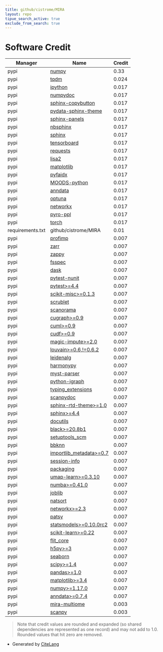 ```yaml
---
title: github/cistrome/MIRA
layout: repo
tipue_search_active: true
exclude_from_search: true
---
```

# Software Credit

|Manager|Name|Credit|
|-------|----|------|
|pypi|[numpy](https://www.numpy.org)|0.33|
|pypi|[tqdm](https://pypi.org/project/tqdm)|0.024|
|pypi|[ipython](https://ipython.org)|0.017|
|pypi|[numpydoc](https://pypi.org/project/numpydoc)|0.017|
|pypi|[sphinx-copybutton](https://pypi.org/project/sphinx-copybutton)|0.017|
|pypi|[pydata-sphinx-theme](https://pypi.org/project/pydata-sphinx-theme)|0.017|
|pypi|[sphinx-panels](https://pypi.org/project/sphinx-panels)|0.017|
|pypi|[nbsphinx](https://pypi.org/project/nbsphinx)|0.017|
|pypi|[sphinx](https://pypi.org/project/sphinx)|0.017|
|pypi|[tensorboard](https://pypi.org/project/tensorboard)|0.017|
|pypi|[requests](https://pypi.org/project/requests)|0.017|
|pypi|[lisa2](https://pypi.org/project/lisa2)|0.017|
|pypi|[matplotlib](https://pypi.org/project/matplotlib)|0.017|
|pypi|[pyfaidx](https://pypi.org/project/pyfaidx)|0.017|
|pypi|[MOODS-python](https://pypi.org/project/MOODS-python)|0.017|
|pypi|[anndata](https://pypi.org/project/anndata)|0.017|
|pypi|[optuna](https://pypi.org/project/optuna)|0.017|
|pypi|[networkx](https://pypi.org/project/networkx)|0.017|
|pypi|[pyro-ppl](https://pypi.org/project/pyro-ppl)|0.017|
|pypi|[torch](https://pypi.org/project/torch)|0.017|
|requirements.txt|github/cistrome/MIRA|0.01|
|pypi|[profimp](https://pypi.org/project/profimp)|0.007|
|pypi|[zarr](https://pypi.org/project/zarr)|0.007|
|pypi|[zappy](https://pypi.org/project/zappy)|0.007|
|pypi|[fsspec](https://pypi.org/project/fsspec)|0.007|
|pypi|[dask](https://pypi.org/project/dask)|0.007|
|pypi|[pytest-nunit](https://pypi.org/project/pytest-nunit)|0.007|
|pypi|[pytest>=4.4](https://pypi.org/project/pytest>=4.4)|0.007|
|pypi|[scikit-misc>=0.1.3](https://pypi.org/project/scikit-misc>=0.1.3)|0.007|
|pypi|[scrublet](https://pypi.org/project/scrublet)|0.007|
|pypi|[scanorama](https://pypi.org/project/scanorama)|0.007|
|pypi|[cugraph>=0.9](https://pypi.org/project/cugraph>=0.9)|0.007|
|pypi|[cuml>=0.9](https://pypi.org/project/cuml>=0.9)|0.007|
|pypi|[cudf>=0.9](https://pypi.org/project/cudf>=0.9)|0.007|
|pypi|[magic-impute>=2.0](https://pypi.org/project/magic-impute>=2.0)|0.007|
|pypi|[louvain>=0.6,!=0.6.2](https://pypi.org/project/louvain>=0.6,!=0.6.2)|0.007|
|pypi|[leidenalg](https://pypi.org/project/leidenalg)|0.007|
|pypi|[harmonypy](https://pypi.org/project/harmonypy)|0.007|
|pypi|[myst-parser](https://pypi.org/project/myst-parser)|0.007|
|pypi|[python-igraph](https://pypi.org/project/python-igraph)|0.007|
|pypi|[typing_extensions](https://pypi.org/project/typing_extensions)|0.007|
|pypi|[scanpydoc](https://pypi.org/project/scanpydoc)|0.007|
|pypi|[sphinx-rtd-theme>=1.0](https://pypi.org/project/sphinx-rtd-theme>=1.0)|0.007|
|pypi|[sphinx>=4.4](https://pypi.org/project/sphinx>=4.4)|0.007|
|pypi|[docutils](https://pypi.org/project/docutils)|0.007|
|pypi|[black>=20.8b1](https://pypi.org/project/black>=20.8b1)|0.007|
|pypi|[setuptools_scm](https://pypi.org/project/setuptools_scm)|0.007|
|pypi|[bbknn](https://pypi.org/project/bbknn)|0.007|
|pypi|[importlib_metadata>=0.7](https://pypi.org/project/importlib_metadata>=0.7)|0.007|
|pypi|[session-info](https://pypi.org/project/session-info)|0.007|
|pypi|[packaging](https://pypi.org/project/packaging)|0.007|
|pypi|[umap-learn>=0.3.10](https://pypi.org/project/umap-learn>=0.3.10)|0.007|
|pypi|[numba>=0.41.0](https://pypi.org/project/numba>=0.41.0)|0.007|
|pypi|[joblib](https://pypi.org/project/joblib)|0.007|
|pypi|[natsort](https://pypi.org/project/natsort)|0.007|
|pypi|[networkx>=2.3](https://pypi.org/project/networkx>=2.3)|0.007|
|pypi|[patsy](https://pypi.org/project/patsy)|0.007|
|pypi|[statsmodels>=0.10.0rc2](https://pypi.org/project/statsmodels>=0.10.0rc2)|0.007|
|pypi|[scikit-learn>=0.22](https://pypi.org/project/scikit-learn>=0.22)|0.007|
|pypi|[flit_core](https://pypi.org/project/flit_core)|0.007|
|pypi|[h5py>=3](https://pypi.org/project/h5py>=3)|0.007|
|pypi|[seaborn](https://pypi.org/project/seaborn)|0.007|
|pypi|[scipy>=1.4](https://pypi.org/project/scipy>=1.4)|0.007|
|pypi|[pandas>=1.0](https://pypi.org/project/pandas>=1.0)|0.007|
|pypi|[matplotlib>=3.4](https://pypi.org/project/matplotlib>=3.4)|0.007|
|pypi|[numpy>=1.17.0](https://pypi.org/project/numpy>=1.17.0)|0.007|
|pypi|[anndata>=0.7.4](https://pypi.org/project/anndata>=0.7.4)|0.007|
|pypi|[mira-multiome](https://pypi.org/project/mira-multiome)|0.003|
|pypi|[scanpy](https://scanpy.readthedocs.io)|0.003|


> Note that credit values are rounded and expanded (so shared dependencies are represented as one record) and may not add to 1.0. Rounded values that hit zero are removed.


- Generated by [CiteLang](https://github.com/vsoch/citelang)

